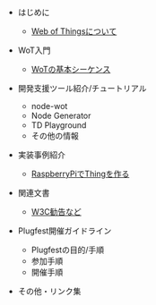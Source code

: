 - はじめに
  - [Web of Thingsについて](about.md)

- WoT入門
  - [WoTの基本シーケンス](basicsequence.md)

- 開発支援ツール紹介/チュートリアル
  - node-wot
  - Node Generator
  - TD Playground
  - その他の情報

- 実装事例紹介
  - [RaspberryPiでThingを作る](raspithing.md)

- 関連文書
  - [W3C勧告など](recs.md)

- Plugfest開催ガイドライン
  - Plugfestの目的/手順
  - 参加手順
  - 開催手順

- その他・リンク集


